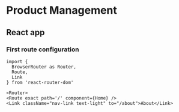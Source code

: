 # Product Management

## React app

### First route configuration

```
import {
  BrowserRouter as Router,
  Route,
  Link
} from 'react-router-dom'

<Router>
<Route exact path='/' component={Home} />
<Link className="nav-link text-light" to="/about">About</Link>
```